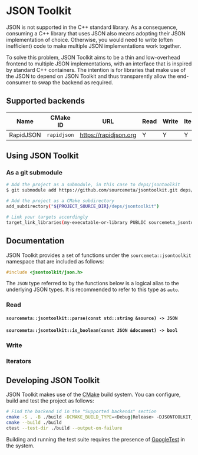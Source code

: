 JSON Toolkit
============

JSON is not supported in the C++ standard library. As a consequence, consuming
a C++ library that uses JSON also means adopting their JSON implementation of
choice. Otherwise, you would need to write (often inefficient) code to make
multiple JSON implementations work together.

To solve this problem, JSON Toolkit aims to be a thin and low-overhead frontend
to multiple JSON implementations, with an interface that is inspired by
standard C++ containers. The intention is for libraries that make use of the
JSON to depend on JSON Toolkit and thus transparently allow the end-consumer to
swap the backend as required.

Supported backends
------------------

| Name      | CMake ID    | URL                   | Read | Write | Iterators |
|-----------|-------------|-----------------------|------|-------|-----------|
| RapidJSON | `rapidjson` | https://rapidjson.org | Y    | Y     | Y         |

Using JSON Toolkit
------------------

### As a git submodule

```sh
# Add the project as a submodule, in this case to deps/jsontoolkit
$ git submodule add https://github.com/sourcemeta/jsontoolkit.git deps/jsontoolkit

# Add the project as a CMake subdirectory
add_subdirectory("${PROJECT_SOURCE_DIR}/deps/jsontoolkit")

# Link your targets accordingly
target_link_libraries(my-executable-or-library PUBLIC sourcemeta_jsontoolkit_json)
```

Documentation
-------------

JSON Toolkit provides a set of functions under the `sourcemeta::jsontoolkit`
namespace that are included as follows:

```c++
#include <jsontoolkit/json.h>
```

The `JSON` type referred to by the functions below is a logical alias to the
underlying JSON types. It is recommended to refer to this type as `auto`.

### Read

#### `sourcemeta::jsontoolkit::parse(const std::string &source) -> JSON`
#### `sourcemeta::jsontoolkit::is_boolean(const JSON &document) -> bool`

### Write

### Iterators

Developing JSON Toolkit
-----------------------

JSON Toolkit makes use of the [CMake](https://cmake.org) build system. You can
configure, build and test the project as follows:

```sh
# Find the backend id in the "Supported backends" section
cmake -S . -B ./build -DCMAKE_BUILD_TYPE=<Debug|Release> -DJSONTOOLKIT_BACKEND=<backend-id>
cmake --build ./build
ctest --test-dir ./build --output-on-failure
```

Building and running the test suite requires the presence of
[GoogleTest](https://google.github.io/googletest/) in the system.
